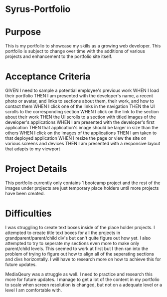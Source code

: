 # Syrus-Portfolio


# Purpose
This is my portfolio to showcase my skills as a growing web developer. This portfolio is subject to change over time with the additions of various projects and enhancement to the portfolio site itself.

# Acceptance Criteria
GIVEN I need to sample a potential employee's previous work
WHEN I load their portfolio
THEN I am presented with the developer's name, a recent photo or avatar, and links to sections about them, their work, and how to contact them
WHEN I click one of the links in the navigation
THEN the UI scrolls to the corresponding section
WHEN I click on the link to the section about their work
THEN the UI scrolls to a section with titled images of the developer's applications
WHEN I am presented with the developer's first application
THEN that application's image should be larger in size than the others
WHEN I click on the images of the applications
THEN I am taken to that deployed application
WHEN I resize the page or view the site on various screens and devices
THEN I am presented with a responsive layout that adapts to my viewport

# Project Details
This portfolio currently only contains 1 bootcamp project and the rest of the images under projects are just temporary place holders until more projects have been created.

# Difficulties
I was struggling to create text boxes inside of the place holder projects. I attempted to create title text boxes for all the projects in grandparent/parent/child div's but can't quite figure out how yet. I also attempted to try to seperate my sections even more to make only parent/child levels. This seemed to work at first but I then ran into the problem of trying to figure out how to align all of the seperating sections and divs horizontally. I will have to research more on how to achieve this for future updates.

MediaQeury was a struggle as well. I need to practice and research this more for future updates. I manage to get a lot of the content in my portfolio to scale when screen resolution is changed, but not on a adequate level or a level I am comfortable with.